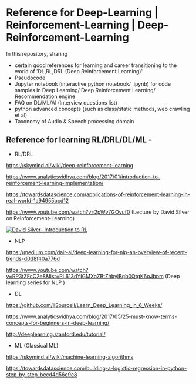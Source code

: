 # Reference for Deep-Learning | Reinforcement-Learning | Deep-Reinforcement-Learning
In this repository, sharing 
 - certain good references for learning and career transitioning to the world of 'DL,RL,DRL (Deep Reinforcement Learning)'
 - Pseudocode
 - Jupyter notebook (interactive python notebook/ .ipynb) for code samples in Deep Learning/ Deep Reinforcement Learning/ Recommendation engine
 - FAQ on DL/ML/AI (Interview questions list)
 - python advanced concepts (such as class/static methods, web crawling et al)
 - Taxonomy of Audio & Speech processing domain

## Reference for learning RL/DRL/DL/ML -  
* RL/DRL

https://skymind.ai/wiki/deep-reinforcement-learning

https://www.analyticsvidhya.com/blog/2017/01/introduction-to-reinforcement-learning-implementation/

https://towardsdatascience.com/applications-of-reinforcement-learning-in-real-world-1a94955bcd12

https://www.youtube.com/watch?v=2pWv7GOvuf0 (Lecture by David Silver on Reinforcement-Learning)

[![David Silver- Introduction to RL](https://thumbs.gfycat.com/BrilliantImpressiveBoar-size_restricted.gif)](https://www.youtube.com/watch?v=2pWv7GOvuf0)

* NLP

https://medium.com/dair-ai/deep-learning-for-nlp-an-overview-of-recent-trends-d0d8f40a776d

https://www.youtube.com/watch?v=RP3tZFcC2e8&list=PL613dYIGMXoZBtZhbyiBqb0QtgK6oJbpm (Deep learning series for NLP )

* DL

https://github.com/llSourcell/Learn_Deep_Learning_in_6_Weeks/

https://www.analyticsvidhya.com/blog/2017/05/25-must-know-terms-concepts-for-beginners-in-deep-learning/

http://deeplearning.stanford.edu/tutorial/

* ML (Classical ML)

https://skymind.ai/wiki/machine-learning-algorithms

https://towardsdatascience.com/building-a-logistic-regression-in-python-step-by-step-becd4d56c9c8





